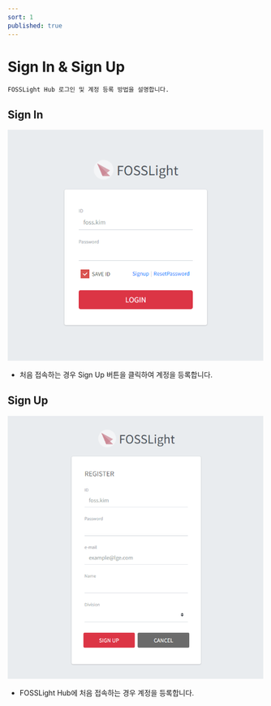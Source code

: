 ```yaml
---
sort: 1
published: true
---
```

# Sign In & Sign Up
```note
FOSSLight Hub 로그인 및 계정 등록 방법을 설명합니다.
```
## Sign In
![SignIn](images/1_sign_in.PNG)
- 처음 접속하는 경우 Sign Up 버튼을 클릭하여 계정을 등록합니다.

## Sign Up 
![SignUp](images/1_sign_up.PNG)  
- FOSSLight Hub에 처음 접속하는 경우 계정을 등록합니다.
